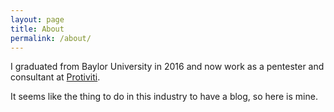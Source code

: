 ```yaml
---
layout: page
title: About
permalink: /about/
---
```


I graduated from Baylor University in 2016 and now work as a pentester and consultant at [Protiviti](https://www.protiviti.com/).

It seems like the thing to do in this industry to have a blog, so here is mine.
